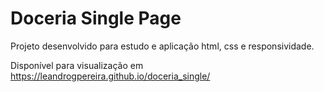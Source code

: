 # Doceria Single Page

Projeto desenvolvido para estudo e aplicação html, css e responsividade.

Disponível para visualização em https://leandrogpereira.github.io/doceria_single/
